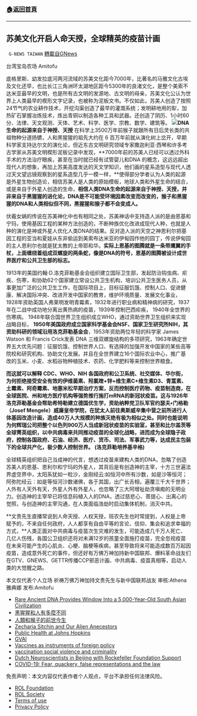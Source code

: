 ###  [:house:返回首頁](https://github.com/ourhimalayas/txt)
---


## 苏美文化开启人命天授，全球精英的疫苗计画
` G-NEWS TAIWAN` [轉載自GNews](https://gnews.org/zh-hans/1718790/)

台湾宝岛农场 Amitofu

底格里斯、幼发拉底河两河流域的苏美文化距今7000年，比著名的马雅文化古埃及文化还早，也比长江三角洲环太湖地区距今5300年的良渚文化，是整个美索不达米亚最早的文明，也是所有古文明的发源地、古文明的母亲，苏美文化公认为世界上人类最早的楔形文字记录，也被称为泥板文书。不仅如此，苏美人创造了按照24节气的农业耕作技术，开挖沟渠创造了最早的灌溉系统；发明耕地用的犁，加热矿石掌握冶炼技术，炼出青铜以制造各种工具和武器。还创造了阴历、1小时60分、法律、天文观测、天体、艺术、科学、医学、宗教、数学、建筑等。
![](https://assets.gnews.org/wp-content/uploads/2021/12/sumerTablet-400x225-1.jpg)**DNA生命的起源来自于神授、天授**
在科学上3500万年前猴子就跟所有日后灵长类的共祖物种分道扬镳，人和黑猩猩的祖先大约在 6 百万年前就从演化树上岔开，早期科学家支持达尔文的演化论，但近东古文明研究领域专家撒迦利亚·西琴和许多考古学家从苏美文明楔形泥板记录中发现，**7000年前的苏美人已经可以透过外科手术的方法治疗眼疾，甚至在当时就已经有试管婴儿和DNA 的概念，这远远超出现代人的想象，再加上苏美高度发达的天文学知识，他们画的星系造型与现代人透过天文望远镜观察到的星系造型几乎一模一样，**使得部分学者认为人类的起源是外星生物创造论，相信苏美人是人类的原始模板，地球人类和外星生命的结合，或是来自于外星人创造的生命，**相信人类DNA生命的起源来自于神授、天授，并非来自于黑猩猩的进化论，DNA是不可能受环境因素改变而改变的，猴子和黑猩猩的DNA和人类相似但不同，黑猩猩和猴子都不会变成人。**

伏羲女娲的传说在苏美神化中也有相同之处，苏美神话中支持造人派的是由恩基和宁玛，使用基因工程的某种方法创造的，不断种族优化改进成现代人种，也就是人种的演化是神或外星人优化人类DNA的结果。反对造人派的天空之神恩利尔把基因工程的亚当和夏娃从东非偷运到美索布达米亚的伊甸园作他的园丁，传说伊甸园的主人恩利尔也就是犹太教的上帝耶和华。**实际上恩基的图腾就是一条带鹰翼的手杖，上面缠绕着组成双螺旋的两条蛇，像是DNA的符号，恩基的图腾被设计成世界医疗和公共卫生部的标志。**

1913年的美国约翰·D.洛克菲勒基金会组织建立国际卫生部，发起防治钩虫病、疟疾、伤寒，和协助62个国家建立常设公共卫生机构，培训公共卫生医务人员，从事更加广泛的公共卫生工作，在国际项目上，目标征服饥饿、控制人口、促进健康、解决国际冲突、改进开发中国家的教育，维护环境质量、发展文化事业， 1928年资助英国人弗莱明发明青霉素，1932年进行职业病和精神病的研究，1937年在二战中成功地分离出黄热病的疫苗，1939年控制巴西疟疾， 1940年全世界的伤寒病。 1948年联合国世界卫生组织成立WHO，通过资助世界卫生组织来实现战略目标， **1950年美国政府成立国家科学基金会NSF、国家卫生研究所NIH，其资助科研的领域沿用洛克菲勒基金会**，1953年资助两位年轻的科学家 James Watson 和 Francis Crick发表 DNA 三维双螺旋结构的多项研究，1963年确定世界五大优先问题：征服饥饿、控制世界人口、有选择的加强开发中国家的某些高等院校和研究机构、协助文化发展。并且在全世界建立16个国际农业中心，推广基改的玉米、小麦、水稻谷物种植技术、农药、化学肥料等来控制世界粮食。

**而这就可以解释 CDC、WHO、NIH 各国政府和公卫系统、社交媒体、华尔街，为何拒绝接受安全有效的伊维菌素、羟氯喹+锌+维生素C+维生素D3、青蒿素、土霉素、阿奇霉素、地塞米松早期治疗方案，反而控制医疗药物、疫苗制造商，在全球医院、州和地方医疗机构等强势推行施打mRNA的新冠状疫苗。这与1926年洛克菲勒基金会帮助希特勒建立德国优生学，资助纳粹党卫队军官约瑟夫•门格勒（Josef Mengele）威廉皇帝学院，在犹太人前往奥斯威辛集中营之前所进行人体基因改造计画，造成40万人大规模的种族灭绝有极为相似之处。同时也能说明为何辉瑞公司把整个以色列900万人当成新冠状疫苗的实验室，甚至和比尔盖茨等全球菁英组织，以中共病毒来共同推动疫苗的全球化战略，进而成为全球隐子政府，控制各国政府、石油、经济、医疗、货币、司法、军事武力等，达成民主包装下的全球共产化，极少数人控制世界。 (洛克菲勒培养基辛格)**

全球精英组织把自己当成神的代言，想透过疫苗来建构人类的DNA，忽略了创造苏美人的恩基、恩利尔和宁玛的外星人，其背后是有创造神的主宰，十方三世遍法界虚空界中，太阳系犹如一粒沙，金刚经云:如恒河中所有沙数，如是沙等恒河；阿弥陀经云︰如是等恒河沙数诸佛，各于其国，出广长舌相，遍覆三千大千世界；人外有人天外有天，外星人外有外星人，也忽略了三大阿增祉劫贪嗔痴的无明业力。创造神的主宰早已将信息码植入人的DNA，透过慈悲心、菩提心、出离心的觉照，与创造神的主宰沟通，在人类面临浩劫时启动集体机制，消灭中共。

**文贵先生直播常说到人命天授、人权天授，班农先生也时常提到，人权是上帝赋予的，不来自任何政府，人人都享有自由平等的言论、信仰、集会和追求幸福的方式，**人类正面对中共病毒与疫苗次生灾难的发生，可能造成几千万人死亡、几亿人伤残，各国公卫组织还将对未满12岁的孩童全面施打疫苗，完全忽视疫苗在未来可能产生的心肌炎、心梗、脑梗等疾病，甚至导致将来可能造成数百万起因疫苗，造成意外死亡的事件，但还好有万佛万神加持新中国联邦、爆料革命战友们在GTV、GNEWS、GETTR传播CCP邪恶计画、中共病毒、疫苗真相等，启动人类的大觉醒之路。

本文仅代表个人立场
祈祷万佛万神加持文贵先生与新中国联邦战友
审核:Athena雅典娜 发布:Amitofu

- [Rare Ancient DNA Provides Window Into a 5,000-Year-Old South Asian Civilization](https://www.smithsonianmag.com/science-nature/rare-ancient-dna-south-asia-reveals-complexities-little-known-civilization-180973053/)
- [黑猩猩和人有多麼不同](https://www.ntuh.gov.tw/gene-lab-mollab/Fpage.action?muid=4035&amp;fid=3853)
- [人類和猴子的前世今生](https://www.scimonth.com.tw/archives/2169)
- [Zecharia Sitchin and Our Alien Anecestors](https://u.osu.edu/vanzandt/2019/03/01/zecharia-sitchin-and-our-alien-anecestors/)
- [Public Health at Johns Hopkins](https://rockfound.rockarch.org/public-health-at-johns-hopkins)
- [GVAI](https://www.gavi.org/investing-gavi/funding/donor-profiles/rockefeller-foundation)
- [Vaccines as instruments of foreign policy](https://www.ncbi.nlm.nih.gov/pmc/articles/PMC1084093/)
- [vaccination social violence and criminality](https://1filedownload.com/wp-content/uploads/2019/12/Vaccination-Social-Violence-And-Criminality.pdf)
- [Dutch Neuroscientists in Beijing with Rockefeller Foundation Support](https://worldneurologyonline.com/article/dutch-neuroscientists-in-beijing-with-rockefeller-foundation-support/)
- [COVID-19: Fear, quackery, false representations and the law](https://www.ncbi.nlm.nih.gov/pmc/articles/PMC7351412/)


 

免责声明：本文内容仅代表作者个人观点，平台不承担任何法律风险。

- [ROL Foundation](https://rolfoundation.org/)
- [ROL Society](https://rolsociety.org/)
- [Terms of use](https://gnews.org/terms-of-use-3/)
- [Privacy Policy](https://gnews.org/privacy-policy/)
